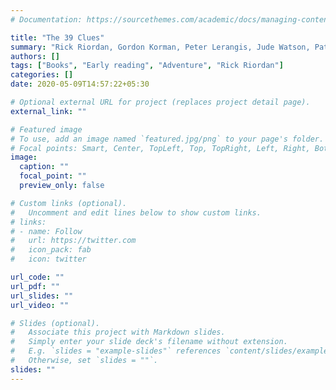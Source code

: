 ```yaml
---
# Documentation: https://sourcethemes.com/academic/docs/managing-content/

title: "The 39 Clues"
summary: "Rick Riordan, Gordon Korman, Peter Lerangis, Jude Watson, Patrick Carman, Linda Sue Park, Margaret Peterson Haddix"
authors: []
tags: ["Books", "Early reading", "Adventure", "Rick Riordan"]
categories: []
date: 2020-05-09T14:57:22+05:30

# Optional external URL for project (replaces project detail page).
external_link: ""

# Featured image
# To use, add an image named `featured.jpg/png` to your page's folder.
# Focal points: Smart, Center, TopLeft, Top, TopRight, Left, Right, BottomLeft, Bottom, BottomRight.
image:
  caption: ""
  focal_point: ""
  preview_only: false

# Custom links (optional).
#   Uncomment and edit lines below to show custom links.
# links:
# - name: Follow
#   url: https://twitter.com
#   icon_pack: fab
#   icon: twitter

url_code: ""
url_pdf: ""
url_slides: ""
url_video: ""

# Slides (optional).
#   Associate this project with Markdown slides.
#   Simply enter your slide deck's filename without extension.
#   E.g. `slides = "example-slides"` references `content/slides/example-slides.md`.
#   Otherwise, set `slides = ""`.
slides: ""
---
```

